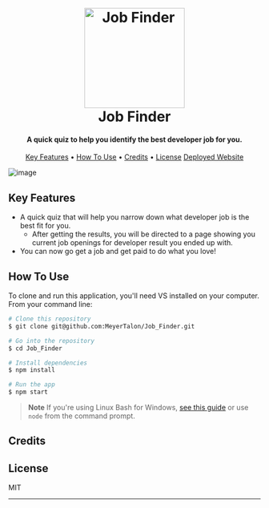 <h1 align="center">
  <br>
  <a><img src="https://user-images.githubusercontent.com/118871515/216512901-047c0cab-c16f-45e6-a7c8-bc2f10833c85.png" alt="Job Finder" width="200"></a>
  <br>
  Job Finder
  <br>
</h1>

<h4 align="center">A quick quiz to help you identify the best developer job for you.</h4>


<p align="center">
  <a href="#key-features">Key Features</a> •
  <a href="#how-to-use">How To Use</a> •
  <a href="#credits">Credits</a> •
  <a href="#license">License</a>
  <a href="https://meyertalon.github.io/Job_Finder/">Deployed Website</a>
</p>

![image](https://user-images.githubusercontent.com/118871515/216512143-67c3f736-6c38-4ebe-a338-2939ffe2afb6.png)


## Key Features

* A quick quiz that will help you narrow down what developer job is the best fit for you.
  - After getting the results, you will be directed to a page showing you current job openings for developer result you ended up with.
* You can now go get a job and get paid to do what you love!

## How To Use

To clone and run this application, you'll need VS installed on your computer. From your command line:

```bash
# Clone this repository
$ git clone git@github.com:MeyerTalon/Job_Finder.git

# Go into the repository
$ cd Job_Finder

# Install dependencies
$ npm install

# Run the app
$ npm start
```

> **Note**
> If you're using Linux Bash for Windows, [see this guide](https://www.howtogeek.com/261575/how-to-run-graphical-linux-desktop-applications-from-windows-10s-bash-shell/) or use `node` from the command prompt.

## Credits



## License

MIT

---



